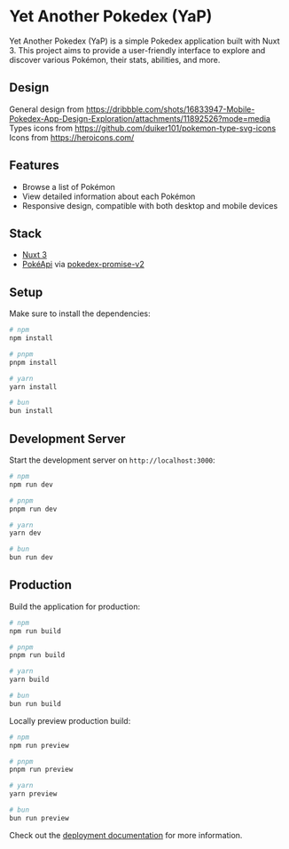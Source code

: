 # Yet Another Pokedex (YaP)

Yet Another Pokedex (YaP) is a simple Pokedex application built with Nuxt 3. This project aims to provide a user-friendly interface to explore and discover various Pokémon, their stats, abilities, and more.

## Design

General design from https://dribbble.com/shots/16833947-Mobile-Pokedex-App-Design-Exploration/attachments/11892526?mode=media
Types icons from https://github.com/duiker101/pokemon-type-svg-icons
Icons from https://heroicons.com/

## Features

- Browse a list of Pokémon
- View detailed information about each Pokémon
- Responsive design, compatible with both desktop and mobile devices

## Stack

- [Nuxt 3](https://nuxt.com/docs/getting-started/introduction)
- [PokéApi](https://pokeapi.co/) via [pokedex-promise-v2
](https://github.com/PokeAPI/pokedex-promise-v2)

## Setup

Make sure to install the dependencies:

```bash
# npm
npm install

# pnpm
pnpm install

# yarn
yarn install

# bun
bun install
```

## Development Server

Start the development server on `http://localhost:3000`:

```bash
# npm
npm run dev

# pnpm
pnpm run dev

# yarn
yarn dev

# bun
bun run dev
```

## Production

Build the application for production:

```bash
# npm
npm run build

# pnpm
pnpm run build

# yarn
yarn build

# bun
bun run build
```

Locally preview production build:

```bash
# npm
npm run preview

# pnpm
pnpm run preview

# yarn
yarn preview

# bun
bun run preview
```

Check out the [deployment documentation](https://nuxt.com/docs/getting-started/deployment) for more information.
